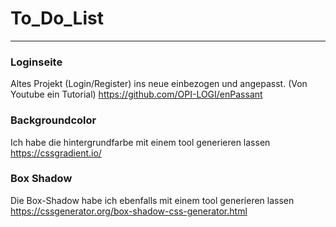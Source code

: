 # To_Do_List
---
### Loginseite
Altes Projekt (Login/Register) ins neue einbezogen und angepasst. (Von Youtube ein Tutorial)
https://github.com/OPI-LOGI/enPassant

### Backgroundcolor
Ich habe die hintergrundfarbe mit einem tool generieren lassen
https://cssgradient.io/

### Box Shadow
Die Box-Shadow habe ich ebenfalls mit einem tool generieren lassen
https://cssgenerator.org/box-shadow-css-generator.html